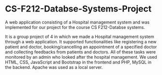 # CS-F212-Databse-Systems-Project
A web application consisting of a Hospital management system and was implemented for our project for the course CS F212-Databse systems.

It is a group project of 4 in which we made a Hospital management system through a web application. It supported functionalities like registering a new patient and doctor, booking/cancelling an appointment of a specified doctor and collecting feedbacks from patients and doctors. All of these tasks were monitored by an admin who looked after the hospital management. We used HTML, CSS, JavaScript and Bootstrap in the frontend and PHP, MySQL in the backend. Apache was used as a local server.

